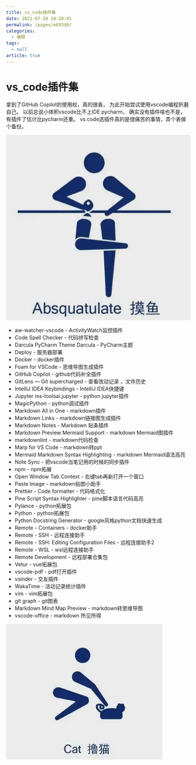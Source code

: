 ```yaml
---
title: vs_code插件集
date: 2021-07-28 10:28:01
permalink: /pages/e693d0/
categories: 
  - 编程
tags: 
  - null
article: true
---
```

# vs_code插件集

拿到了GitHub Copilot的使用权，真的很香，
为此开始尝试使用vscode编程折磨自己。
以前总说小体积vscode比不上IDE pycharm，
确实没有插件啥也不是，有插件了估计比pycharm还重。
vs code选插件真的是很痛苦的事情，弄个表做个备份。

![](../images/2021-07-28-10-42-20.png)

* aw-watcher-vscode - ActivityWatch监控插件
* Code Spell Checker - 代码拼写检查
* Darcula PyCharm Theme Darcula - PyCharm主题
* Deploy - 服务器部署
* Docker - docker插件
* Foam for VSCode - 思维导图生成插件
* GitHub Copilot - github代码补全插件
* GitLens — Git supercharged - 查看改动记录 ，文件历史
* IntelliJ IDEA Keybindings - IntelliJ IDEA快捷键
* Jupyter ms-toolsai.jupyter - python jupyter插件
* MagicPython - python调试插件
* Markdown All in One - markdown插件
* Markdown Links - markdown链接图生成插件
* Markdown Notes - Markdown 贴条插件
* Markdown Preview Mermaid Support - markdown Mermaid图插件
* markdownlint - markdown代码检查
* Marp for VS Code - markdown转ppt
* Mermaid Markdown Syntax Highlighting - markdown Mermaid语法高亮
* Note Sync - 把vscode当笔记用的时候的同步插件
* npm - npm拓展
* Open Window Tab Context - 右键tab再新打开一个窗口
* Paste Image - markdown贴图小助手
* Prettier - Code formatter - 代码格式化
* Pine Script Syntax Highlighter - pine脚本语言代码高亮
* Pylance - python拓展包
* Python - python拓展包
* Python Docstring Generator - google风格python文档快速生成
* Remote - Containers - docker助手
* Remote - SSH - 远程连接助手
* Remote - SSH: Editing Configuration Files - 远程连接助手2
* Remote - WSL - wsl远程连接助手
* Remote Development - 远程部署合集包
* Vetur - vue拓展包
* vscode-pdf - pdf打开插件
* vsinder - 交友插件
* WakaTime - 活动记录统计插件
* vim - vim拓展包
* git graph - git图表
* Markdown Mind Map Preview - markdown转思维导图
* vscode-office - markdown 所见所得

![](../images/2021-07-28-10-42-41.png)
